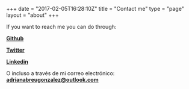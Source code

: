+++
date = "2017-02-05T16:28:10Z"
title = "Contact me"
type = "page"
layout = "about"
+++

If you want to reach me you can do through:

**[Github](https://github.com/adrianabreu)**

**[Twitter](https://twitter.com/adrianabreudev)**

**[Linkedin](https://linkedin.com/in/adrianabreu)**

O incluso a través de mi correo electrónico: **[adrianabreugonzalez@outlook.com](mailto:adrianabreugonzalez@outlook.com)**